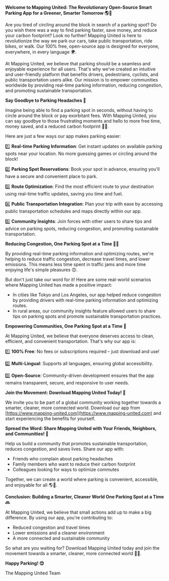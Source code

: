 **Welcome to Mapping United: The Revolutionary Open-Source Smart Parking App for a Greener, Smarter Tomorrow 🌎🚗**

Are you tired of circling around the block in search of a parking spot? Do you wish there was a way to find parking faster, save money, and reduce your carbon footprint? Look no further! Mapping United is here to revolutionize the way we park our cars, take public transportation, ride bikes, or walk. Our 100% free, open-source app is designed for everyone, everywhere, in every language 🌍.

At Mapping United, we believe that parking should be a seamless and enjoyable experience for all users. That's why we've created an intuitive and user-friendly platform that benefits drivers, pedestrians, cyclists, and public transportation users alike. Our mission is to empower communities worldwide by providing real-time parking information, reducing congestion, and promoting sustainable transportation.

**Say Goodbye to Parking Headaches 🚫**

Imagine being able to find a parking spot in seconds, without having to circle around the block or pay exorbitant fees. With Mapping United, you can say goodbye to those frustrating moments and hello to more free time, money saved, and a reduced carbon footprint 💸🌿.

Here are just a few ways our app makes parking easier:

1️⃣ **Real-time Parking Information**: Get instant updates on available parking spots near your location. No more guessing games or circling around the block!

2️⃣ **Parking Spot Reservations**: Book your spot in advance, ensuring you'll have a secure and convenient place to park.

3️⃣ **Route Optimization**: Find the most efficient route to your destination using real-time traffic updates, saving you time and fuel.

4️⃣ **Public Transportation Integration**: Plan your trip with ease by accessing public transportation schedules and maps directly within our app.

5️⃣ **Community Insights**: Join forces with other users to share tips and advice on parking spots, reducing congestion, and promoting sustainable transportation.

**Reducing Congestion, One Parking Spot at a Time 🚗💪**

By providing real-time parking information and optimizing routes, we're helping to reduce traffic congestion, decrease travel times, and lower emissions. This means less time spent in traffic jams and more time enjoying life's simple pleasures 😊.

But don't just take our word for it! Here are some real-world scenarios where Mapping United has made a positive impact:

* In cities like Tokyo and Los Angeles, our app helped reduce congestion by providing drivers with real-time parking information and optimizing routes.
* In rural areas, our community insights feature allowed users to share tips on parking spots and promote sustainable transportation practices.

**Empowering Communities, One Parking Spot at a Time 🌈**

At Mapping United, we believe that everyone deserves access to clean, efficient, and convenient transportation. That's why our app is:

1️⃣ **100% Free**: No fees or subscriptions required – just download and use!

2️⃣ **Multi-Lingual**: Supports all languages, ensuring global accessibility.

3️⃣ **Open-Source**: Community-driven development ensures that the app remains transparent, secure, and responsive to user needs.

**Join the Movement: Download Mapping United Today! 📲**

We invite you to be part of a global community working together towards a smarter, cleaner, more connected world. Download our app from [https://www.mapping-united.com](https://www.mapping-united.com) and start experiencing the benefits for yourself.

**Spread the Word: Share Mapping United with Your Friends, Neighbors, and Communities! 🤝**

Help us build a community that promotes sustainable transportation, reduces congestion, and saves lives. Share our app with:

* Friends who complain about parking headaches
* Family members who want to reduce their carbon footprint
* Colleagues looking for ways to optimize commutes

Together, we can create a world where parking is convenient, accessible, and enjoyable for all 🌎💖.

**Conclusion: Building a Smarter, Cleaner World One Parking Spot at a Time 🔜**

At Mapping United, we believe that small actions add up to make a big difference. By using our app, you're contributing to:

* Reduced congestion and travel times
* Lower emissions and a cleaner environment
* A more connected and sustainable community

So what are you waiting for? Download Mapping United today and join the movement towards a smarter, cleaner, more connected world 🌟🚗.

**Happy Parking! 😊**

The Mapping United Team